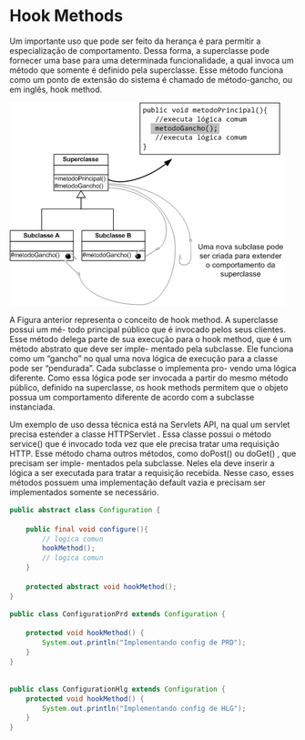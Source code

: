 # Hook Methods

Um importante uso que pode ser feito da herança é para permitir a especialização
de comportamento. Dessa forma, a superclasse pode fornecer uma base para uma
determinada funcionalidade, a qual invoca um método que somente é definido pela superclasse. 
Esse método funciona como um ponto de extensão do sistema é chamado de método-gancho, ou em 
inglês, hook method.


![Hook-Methods](../../IMAGES/hookmethod.png)

A Figura anterior representa o conceito de hook method. A superclasse possui um mé-
todo principal público que é invocado pelos seus clientes. Esse método delega parte
de sua execução para o hook method, que é um método abstrato que deve ser imple-
mentado pela subclasse. Ele funciona como um “gancho” no qual uma nova lógica
de execução para a classe pode ser “pendurada”. Cada subclasse o implementa pro-
vendo uma lógica diferente. Como essa lógica pode ser invocada a partir do mesmo
método público, definido na superclasse, os hook methods permitem que o objeto
possua um comportamento diferente de acordo com a subclasse instanciada.

Um exemplo de uso dessa técnica está na Servlets API, na qual um servlet
precisa estender a classe HTTPServlet . Essa classe possui o método service()
que é invocado toda vez que ele precisa tratar uma requisição HTTP. Esse método
chama outros métodos, como doPost() ou doGet() , que precisam ser imple-
mentados pela subclasse. Neles ela deve inserir a lógica a ser executada para tratar a
requisição recebida. Nesse caso, esses métodos possuem uma implementação default
vazia e precisam ser implementados somente se necessário.

```java
public abstract class Configuration {

    public final void configure(){
        // logica comun
        hookMethod();
        // logica comun
    }

    protected abstract void hookMethod();
}
```

```java
public class ConfigurationPrd extends Configuration {

    protected void hookMethod() {
        System.out.println("Implementando config de PRD");
    }
}
```

```java

public class ConfigurationHlg extends Configuration {
    protected void hookMethod() {
        System.out.println("Implementando config de HLG");
    }
} 

```
